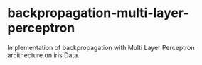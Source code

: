 # backpropagation-multi-layer-perceptron
Implementation of backpropagation with Multi Layer Perceptron arcithecture on iris Data.
